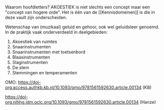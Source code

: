 Waarom hoofdletters? AKOESTIEK is niet slechts een concept maar een "concept van hogere orde". Het is één van de [[Kennisdomeinen]] is die in deze vault zijn onderscheiden. 

Wetenschap van (muzikaal) geluid en gehoor, ook wel geluidsleer genoemd.
In de praktijk vaak onderverdeeld in deelgebieden:
1. Akoestiek van ruimtes
2. Snaarinstrumenten
3. Snaarinstrumenten met toetsenbord
4. Blaasinstrumenten
5. Slaginstrumenten
6. De stem
7. Stemmingen en temperamenten


OMO: 
https://doi-org.access.authkb.kb.nl/10.1093/gmo/9781561592630.article.00134 (KB)

https://doi-org.nlhhg.idm.oclc.org/10.1093/gmo/9781561592630.article.00134 (Hanze)
